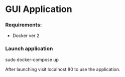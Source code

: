 # GUI Application

### Requirements:

* Docker ver 2

### Launch application

sudo docker-compose up

After launching visit localhost:80 to use the application.